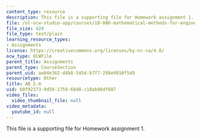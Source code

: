 ```yaml
---
content_type: resource
description: This file is a supporting file for Homework assignment 1.
file: /ol-ocw-studio-app/courses/18-086-mathematical-methods-for-engineers-ii-spring-2006/60f923739d50175968d8c18ab86df607_AB_2.m
file_size: 424
file_type: text/plain
learning_resource_types:
- Assignments
license: https://creativecommons.org/licenses/by-nc-sa/4.0/
ocw_type: OCWFile
parent_title: Assignments
parent_type: CourseSection
parent_uid: aa04e362-d4b8-545d-b7f7-298e9910f5d9
resourcetype: Other
title: AB_2.m
uid: 60f92373-9d50-1759-68d8-c18ab86df607
video_files:
  video_thumbnail_file: null
video_metadata:
  youtube_id: null
---
```

This file is a supporting file for Homework assignment 1.